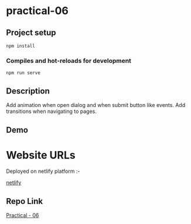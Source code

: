 # practical-06

## Project setup
```
npm install
```

### Compiles and hot-reloads for development
```
npm run serve
```

## Description
Add animation when open dialog and when submit button like events.
Add transitions when navigating to pages.

## Demo 
# Website URLs
Deployed on netlify platform :-

[netlify](https://vuejs-pr-06.netlify.app/)

## Repo Link
[Practical - 06](https://github.com/mansinakrani/vuejs-practicals.git)
